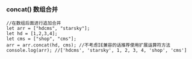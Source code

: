 ### concat() 数组合并

	//在数组后面进行追加合并
	let arr = ["hdcms", "starsky"];
	let hd = [1,2,3,4];
	let cms = ["shop", "cms"];
	arr = arr.concat(hd, cms); //不考虑IE兼容的话推荐使用扩展运算符方法
	console.log(arr); //['hdcms', 'starsky', 1, 2, 3, 4, 'shop', 'cms']